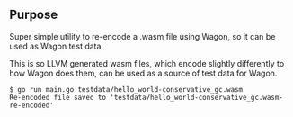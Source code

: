 ## Purpose

Super simple utility to re-encode a .wasm file using Wagon, so it can be used as Wagon test data.

This is so LLVM generated wasm files, which encode slightly differently to how Wagon does them,
can be used as a source of test data for Wagon.

```
$ go run main.go testdata/hello_world-conservative_gc.wasm
Re-encoded file saved to 'testdata/hello_world-conservative_gc.wasm-re-encoded'
```
